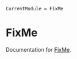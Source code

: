 ```@meta
CurrentModule = FixMe
```

# FixMe

Documentation for [FixMe](https://github.com/CasBex/FixMe.jl).


